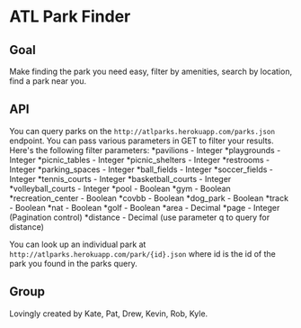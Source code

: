 ATL Park Finder
===============

Goal
----
Make finding the park you need easy, filter by amenities, search by location, find a park near you.

API
---
You can query parks on the `http://atlparks.herokuapp.com/parks.json` endpoint. You can pass various parameters in GET to filter your results. Here's the following filter parameters:
*pavilions - Integer
*playgrounds - Integer
*picnic_tables - Integer
*picnic_shelters - Integer
*restrooms - Integer
*parking_spaces - Integer
*ball_fields - Integer
*soccer_fields - Integer
*tennis_courts - Integer
*basketball_courts - Integer
*volleyball_courts - Integer
*pool - Boolean
*gym - Boolean
*recreation_center - Boolean
*covbb - Boolean
*dog_park - Boolean
*track - Boolean
*nat - Boolean
*golf - Boolean
*area - Decimal
*page - Integer (Pagination control)
*distance - Decimal (use parameter q to query for distance)

You can look up an individual park at `http://atlparks.herokuapp.com/park/{id}.json` where id is the id of the park you found in the parks query.

Group
-----
Lovingly created by Kate, Pat, Drew, Kevin, Rob, Kyle.


